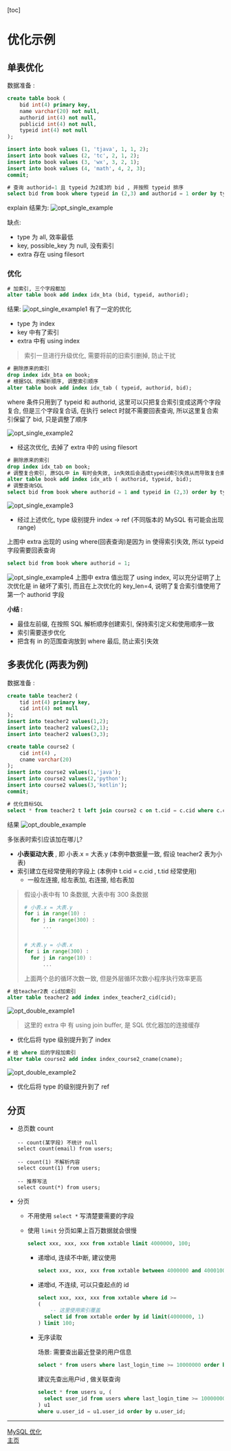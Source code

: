 [toc]

# 优化示例

## 单表优化

数据准备 :

```sql
create table book (
    bid int(4) primary key,
    name varchar(20) not null,
    authorid int(4) not null,
    publicid int(4) not null,
    typeid int(4) not null
);

insert into book values (1, 'tjava', 1, 1, 2);
insert into book values (2, 'tc', 2, 1, 2);
insert into book values (3, 'wx', 3, 2, 1);
insert into book values (4, 'math', 4, 2, 3);
commit;
```

```sql
# 查询 authorid=1 且 typeid 为2或3的 bid , 并按照 typeid 排序
select bid from book where typeid in (2,3) and authorid = 1 order by typeid desc;
```

explain 结果为:
![opt_single_example](./res/opt_single_example.png)

缺点:

-   type 为 all, 效率最低
-   key, possible_key 为 null, 没有索引
-   extra 存在 using filesort

### 优化

```sql
# 加索引, 三个字段都加
alter table book add index idx_bta (bid, typeid, authorid);
```

结果:
![opt_single_example1](./res/opt_single_example1.png)
有了一定的优化

-   type 为 index
-   key 中有了索引
-   extra 中有 using index

> 索引一旦进行升级优化, 需要将前的旧索引删掉, 防止干扰

```sql
# 删除原来的索引
drop index idx_bta on book;
# 根据SQL 的解析顺序, 调整索引顺序
alter table book add index idx_tab ( typeid, authorid, bid);
```

where 条件只用到了 typeid 和 authorid, 这里可以只把复合索引变成这两个字段复合, 但是三个字段复合话, 在执行 select 时就不需要回表查询, 所以这里复合索引保留了 bid, 只是调整了顺序

![opt_single_example2](./res/opt_single_example2.png)

-   经这次优化, 去掉了 extra 中的 using filesort

```sql
# 删除原来的索引
drop index idx_tab on book;
# 调整复合索引, 原SQL中 in 有时会失效, in失效后会造成typeid索引失效从而导致复合索引typeid后的索引失效, 所以typeid在复合索引最前是不合适的
alter table book add index idx_atb ( authorid, typeid, bid);
# 调整查询SQL
select bid from book where authorid = 1 and typeid in (2,3) order by typeid desc;
```

![opt_single_example3](./res/opt_single_example3.png)

-   经过上述优化, type 级别提升 index -> ref (不同版本的 MySQL 有可能会出现 range)

上图中 extra 出现的 using where(回表查询)是因为 in 使得索引失效, 所以 typeid 字段需要回表查询

```sql
select bid from book where authorid = 1;
```

![opt_single_example4](./res/opt_single_example4.png)
上图中 extra 值出现了 using index, 可以充分证明了上次优化是 in 破坏了索引, 而且在上次优化的 key_len=4, 说明了复合索引值使用了第一个 authorid 字段

**小结 :**

-   最佳左前缀, 在按照 SQL 解析顺序创建索引, 保持索引定义和使用顺序一致
-   索引需要逐步优化
-   把含有 in 的范围查询放到 where 最后, 防止索引失效

## 多表优化 (两表为例)

数据准备 :

```sql
create table teacher2 (
    tid int(4) primary key,
    cid int(4) not null
);
insert into teacher2 values(1,2);
insert into teacher2 values(2,1);
insert into teacher2 values(3,3);

create table course2 (
    cid int(4) ,
    cname varchar(20)
);
insert into course2 values(1,'java');
insert into course2 values(2,'python');
insert into course2 values(3,'kotlin');
commit;
```

```sql
# 优化目标SQL
select * from teacher2 t left join course2 c on t.cid = c.cid where c.cname = 'java';
```

结果
![opt_double_example](./res/opt_double_example.png)

多张表时索引应该加在哪儿?

-   **小表驱动大表** , 即 小表.x = 大表.y (本例中数据量一致, 假设 teacher2 表为小表)
-   索引建立在经常使用的字段上 (本例中 t.cid = c.cid , t.tid 经常使用)
    -   一般左连接, 给左表加, 右连接, 给右表加

> 假设小表中有 10 条数据, 大表中有 300 条数据
>
> ```python
> # 小表.x = 大表.y
> for i in range(10) :
>   for j in range(300) :
>       ...
>
>
> # 大表.y = 小表.x
> for i in range(300) :
>   for j in range(10) :
>       ...
> ```
>
> 上面两个总的循环次数一致, 但是外层循环次数小程序执行效率更高

```sql
# 给teacher2表 cid加索引
alter table teacher2 add index index_teacher2_cid(cid);
```

![opt_double_example1](./res/opt_double_example1.png)

> 这里的 extra 中 有 using join buffer, 是 SQL 优化器加的连接缓存

-   优化后将 type 级别提升到了 index

```sql
# 给 where 后的字段加索引
alter table course2 add index index_course2_cname(cname);
```

![opt_double_example2](./res/opt_double_example2.png)

-   优化后将 type 的级别提升到了 ref



## 分页

- 总页数 count

  ```mysql
  -- count(某字段) 不统计 null
  select count(email) from users;
  
  -- count(1) 不解析内容 
  select count(1) from users;
  
  -- 推荐写法
  select count(*) from users;
  ```

- 分页 

  - 不用使用 `select *` 写清楚要需要的字段

  - 使用 `limit` 分页如果上百万数据就会很慢

    ```sql
    select xxx, xxx, xxx from xxtable limit 4000000, 100;
    ```

    - 递增id, 连续不中断, 建议使用

      ```sql
      select xxx, xxx, xxx from xxtable between 4000000 and 4000100;
      ```

    - 递增id, 不连续, 可以只查起点的 id

      ```sql
      select xxx, xxx, xxx from xxtable where id >=
      (
          -- 这里使用索引覆盖
      	select id from xxtable order by id limit(4000000, 1)
      ) limit 100;
      ```

    - 无序读取

      场景: 需要查出最近登录的用户信息

      ```sql
      select * from users where last_login_time >= 10000000 order by last_login_time, user_id limit 4000000, 10;
      ```

      建议先查出用户id , 做关联查询

      ```sql
      select * from users u, (
      	select user_id from users where last_login_time >= 10000000 order by last_login_time, user_id limit 4000000, 10
      ) u1
      where u.user_id = u1.user_id order by u.user_id;
      ```




---

[MySQL 优化](./README.md)  
[主页](../../../../../)
